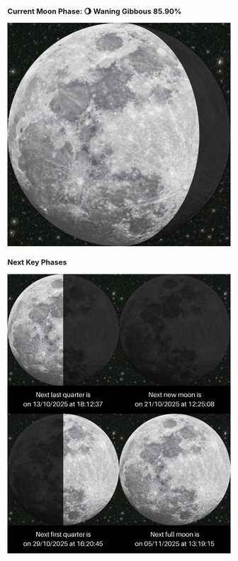 ### Current Moon Phase: 🌖 Waning Gibbous 85.90%
![Moon Phase](moonphase.png)
### Next Key Phases
![Gallery](gallery.png)